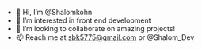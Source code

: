 - 👋 Hi, I’m @Shalomkohn
- 👀 I’m interested in front end development
- 💞️ I’m looking to collaborate on amazing projects!
- 📫 Reach me at sbk5775@gmail.com or @Shalom_Dev

<!---
Shalomkohn/Shalomkohn is a ✨ special ✨ repository because its `README.md` (this file) appears on your GitHub profile.
You can click the Preview link to take a look at your changes.
--->

